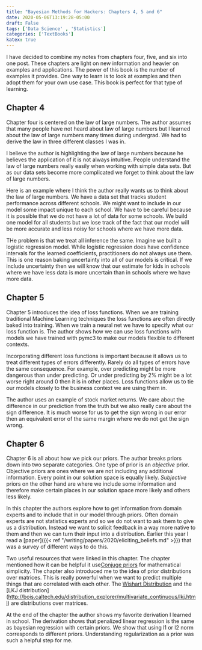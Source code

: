 ```yaml
---
title: "Bayesian Methods for Hackers: Chapters 4, 5 and 6"
date: 2020-05-06T13:19:28-05:00
draft: False
tags: ['Data Science' , 'Statistics']
categories: ['TextBooks']
katex: true
---
```


I have decided to combine my notes from chapters four, five, and six into one post. These chapters are light on new information and heavier on examples and applications. The power of this book is the number of examples it provides. One way to learn is to look at examples and then adopt them for your own use case. This book is perfect for that type of learning.

## Chapter 4

Chapter four is centered on the law of large numbers. The author assumes that many people have not heard about law of large numbers but I learned about the law of large numbers many times during undergrad. We had to derive the law in three different classes I was in.

I believe the author is highlighting the law of large numbers because he believes the application of it is not always intuitive. People understand the law of large numbers really easily when working with simple data sets. But as our data sets become more complicated we forget to think about the law of large numbers.

Here is an example where I think the author really wants us to think about the law of large numbers. We have a data set that tracks student performance across different schools. We might want to include in our model some impact unique to each school. We have to be careful because it is possible that we do not have a lot of data for some schools. We build one model for all students but we lose track of the fact that our model will be more accurate and less noisy for schools where we have more data.

THe problem is that we treat all inference the same. Imagine we built a logistic regression model. While logistic regression does have confidence intervals for the learned coefficients, practitioners do not always use them. This is one reason baking uncertainty into all of our models is critical. If we include uncertainty then we will know that our estimate for kids in schools where we have less data is more uncertain than in schools where we have more data.

## Chapter 5

Chapter 5 introduces the idea of loss functions. When we are training traditional Machine Learning techniques the loss functions are often directly baked into training. When we train a neural net we have to specify what our loss function is. The author shows how we can use loss functions with models we have trained with pymc3 to make our models flexible to different contexts.

Incorporating different loss functions is important because it allows us to treat different types of errors differently. Rarely do all types of errors have the same consequence. For example, over predicting might be more dangerous than under predicting. Or under predicting by 2% might be a lot worse right around 0 then it is in other places. Loss functions allow us to tie our models closely to the business context we are using them in.

The author uses an example of stock market returns. We care about the difference in our prediction from the truth but we also really care about the sign difference. It is much worse for us to get the sign wrong in our error then an equivalent error of the same margin where we do not get the sign wrong.


## Chapter 6

Chapter 6 is all about how we pick our priors. The author breaks priors down into two separate categories. One type of prior is an *objective* prior. Objective priors are ones where we are not including any additional information. Every point in our solution space is equally likely. *Subjective* priors on the other hand are where we include some information and therefore make certain places in our solution space more likely and others less likely.

In this chapter the authors explore how to get information from domain experts and to include that in our model through priors. Often domain experts are not statistics experts and so we do not want to ask them to give us a distribution. Instead we want to solicit feedback in a way more native to them and then we can turn their input into a distribution. Earlier this year I read a [paper]({{< ref  "/writing/papers/2020/eliciting_beliefs.md"  >}}) that was a survey of different ways to do this.

Two useful resources that were linked in this chapter. The chapter mentioned how  it can be helpful it use[Conjuge priors](https://en.wikipedia.org/wiki/Conjugate_prior#Table_of_conjugate_distributions) for mathematical simplicity. The chapter also introduced me to the idea of prior distributions over matrices. This is really powerful when we want to predict multiple things that are correlated with each other. The [Wishart Distribution](https://en.wikipedia.org/wiki/Wishart_distribution) and the [LKJ distribution] (http://bois.caltech.edu/distribution_explorer/multivariate_continuous/lkj.html) are distributions over matrices.

At the end of the chapter the author shows my favorite derivation I learned in school. The derivation shows that penalized linear regression is the same as bayesian regression with certain priors. We show that using l1 or l2 norm corresponds to different priors. Understanding regularization as a prior was such a helpful step for me.


